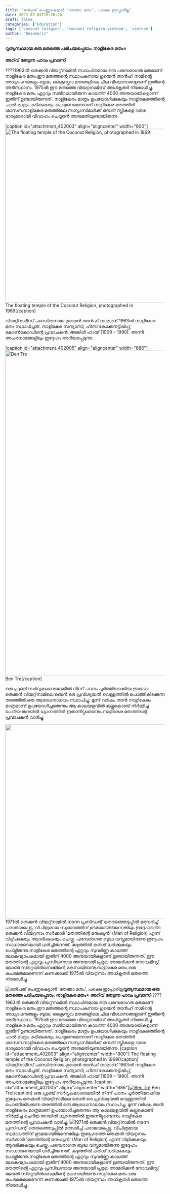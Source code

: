 ```yaml
---
title: "ഒൻപത് പെണ്ണുകെട്ടാൻ 'തേങ്ങാ മതം', പക്ഷെ ഇപ്പോഴില്ല"
date: 2023-07-04T10:26:26
draft: false
categories: ["Education"]
tags: ['coconut religion', 'coconut religion vietnam', 'vietnam']
author: "Beaumaris"
---
```


<strong>വൃത്യസ്ഥമായ ഒരു മതത്തെ പരിചയപ്പെടാം: നാളികേര മതം⭐</strong>

<strong>അറിവ് തേടുന്ന പാവം പ്രവാസി</strong>

????1963ൽ തെക്കൻ വിയറ്റ്‌നാമിൽ സ്ഥാപിതമായ ഒരു പരമ്പരാഗത മതമാണ് നാളികേര മതം.ഈ മതത്തന്റെ സ്ഥാപകനായ ഗുയെൻ താൻഹ് നാമിന്റെ അധ്യാപനങ്ങളും ബുദ്ധ, ക്രൈസ്തവ മതങ്ങളിലെ ചില വിശ്വാസങ്ങളാണ് ഇതിന്റെ അടിസ്ഥാനം. 1975ൽ ഈ മതത്തെ വിയറ്റനാമീസ് അധികൃതർ നിരോധിച്ചു. നാളികേര മതം ഏറ്റവും സജീവമായിരുന്ന കാലത്ത് 4000 അനുയായികളാണ് ഇതിന് ഉണ്ടായിരുന്നത്. നാളികേരം മാത്രം ഉപയോഗിക്കുകയും നാളികേരത്തിന്റെ പാൽ മാത്രം കുടിക്കുകയും ചെയ്യണമെന്നാണ് നാളികേര മതത്തിൻ ശാസന.നാളികേര മതത്തിലെ സന്യാസിമാർക്ക് ഒമ്പത് സ്ത്രീകളെ വരെ ഭാര്യമാരായി വിവാഹം ചെയ്യാൻ അനുമതിയുണ്ടായിരുന്നു.

[caption id="attachment_402003" align="aligncenter" width="800"]<a href="https://cdn.boolokam.com/articles/2023/07/eggeg.jpg"><img class="size-large wp-image-402003" src="https://cdn.boolokam.com/articles/2023/07/eggeg-1024x700.jpg" alt="The floating temple of the Coconut Religion, photographed in 1969" width="800" height="547" /></a> The floating temple of the Coconut Religion, photographed in 1969[/caption]

വിയറ്റ്‌നാമീസ് പണ്ഡിതനായ ഗുയെൻ താൻഹ് നാമാണ് 1963ൽ നാളികേര മതം സ്ഥാപിച്ചത്. നാളികേര സന്യാസി, ഹിസ് കോക്കനട്ട്ഷിപ്പ്, കോൺകോഡിന്റെ പ്രവാചകൻ, അങ്കിൾ ഹായ് (1909 – 1990). അന്നീ അപരനാമങ്ങളിലും ഇദ്ദേഹം അറിയപ്പെടുന്നു.

[caption id="attachment_402005" align="aligncenter" width="686"]<a href="https://cdn.boolokam.com/articles/2023/07/fwfffff-1.jpg"><img class="size-full wp-image-402005" src="https://cdn.boolokam.com/articles/2023/07/fwfffff-1.jpg" alt="Ben Tre" width="686" height="1024" /></a> Ben Tre[/caption]

ഒരു ഫ്രഞ്ച് സർവ്വകലാശാലയിൽ നിന്ന് പഠനം പൂർത്തിയാക്കിയ ഇദ്ദേഹം തെക്കൻ വിയറ്റ്‌നാമിലെ ബെൻ ട്രെ പ്രവിശ്യയൽ വെള്ളത്തിൽ പൊങ്ങികിടക്കുന്ന തരത്തിൽ ഒരു ആരാധനാലയം സ്ഥാപിച്ചു. മൂന്ന് വർഷം താൻ നാളികേരം മാത്രമാണ് ഉപയോഗിച്ചതെന്നും ആ കാലയളവിൽ കല്ലുകൊണ്ട് നിർമ്മിച്ച ചെറിയ തറയിൽ ധ്യാനത്തിൽ ഇരുന്നിട്ടുണ്ടെന്നും നാളികേര മതത്തിന്റെ പ്രവാചകൻ വാദിച്ചു.

<a href="https://cdn.boolokam.com/articles/2023/07/ffggg.jpg"><img class="size-full wp-image-402004 aligncenter" src="https://cdn.boolokam.com/articles/2023/07/ffggg.jpg" alt="" width="720" height="612" /></a>1971ൽ തെക്കൻ വിയറ്റ്‌നാമിൽ നടന്ന പ്രസിഡന്റ് തെരഞ്ഞെടുപ്പിൽ മത്സരിച്ച് പരാജയപ്പെട്ടു. വിചിത്രമായ സ്വഭാവത്തിന് ഉടമയായിരുന്നെങ്കിലും ഇദ്ദേഹത്തെ തെക്കൻ വിയറ്റനാം സർക്കാർ 'മതത്തിന്റെ മനുഷ്യൻ' (Man of Religion) എന്ന് വിളിക്കുകയും ആദരിക്കുകയും ചെയ്തു. പരമ്പരാഗത ബുദ്ധ വസ്ത്രമായിരുന്നു ഇദ്ദേഹം സാധാരണയായി ധരിച്ചിരുന്നത്. കഴുത്തിൽ കുരിശ് ധരിക്കുകയും ചെയ്തിരുന്നു.നാളികേര മതത്തിന്റെ ഏറ്റവും സുവർണ്ണ കാലത്ത് ലോകവ്യാപകമായി ഇതിന് 4000 അനുയായികളാണ് ഉണ്ടായിരുന്നത്. ഈ മതത്തിന്റെ ഏറ്റവും പ്രസിദ്ധനായ അനുയായി പ്രമുഖ അമേരിക്കൻ നോവലിസ്റ്റ് ജോൺ സ്‌റ്റെയിൻബെക്കിന്റെ മകനായിരുന്നു.നാളികേര മതം ഒരു കപടമതമാണെന്ന് കണക്കാക്കി 1975ൽ വിയറ്റ്‌നാം അധികൃതർ മതത്തെ നിരോധിച്ചു.


![ഒൻപത് പെണ്ണുകെട്ടാൻ 'തേങ്ങാ മതം', പക്ഷെ ഇപ്പോഴില്ല](https://cdn.boolokam.com/articles/2023/07/eggeg-1024x700.jpg)**വൃത്യസ്ഥമായ ഒരു മതത്തെ പരിചയപ്പെടാം: നാളികേര മതം⭐** **അറിവ് തേടുന്ന പാവം പ്രവാസി** ????1963ൽ തെക്കൻ വിയറ്റ്‌നാമിൽ സ്ഥാപിതമായ ഒരു പരമ്പരാഗത മതമാണ് നാളികേര മതം.ഈ മതത്തന്റെ സ്ഥാപകനായ ഗുയെൻ താൻഹ് നാമിന്റെ അധ്യാപനങ്ങളും ബുദ്ധ, ക്രൈസ്തവ മതങ്ങളിലെ ചില വിശ്വാസങ്ങളാണ് ഇതിന്റെ അടിസ്ഥാനം. 1975ൽ ഈ മതത്തെ വിയറ്റനാമീസ് അധികൃതർ നിരോധിച്ചു. നാളികേര മതം ഏറ്റവും സജീവമായിരുന്ന കാലത്ത് 4000 അനുയായികളാണ് ഇതിന് ഉണ്ടായിരുന്നത്. നാളികേരം മാത്രം ഉപയോഗിക്കുകയും നാളികേരത്തിന്റെ പാൽ മാത്രം കുടിക്കുകയും ചെയ്യണമെന്നാണ് നാളികേര മതത്തിൻ ശാസന.നാളികേര മതത്തിലെ സന്യാസിമാർക്ക് ഒമ്പത് സ്ത്രീകളെ വരെ ഭാര്യമാരായി വിവാഹം ചെയ്യാൻ അനുമതിയുണ്ടായിരുന്നു. [caption id="attachment_402003" align="aligncenter" width="800"][](https://cdn.boolokam.com/articles/2023/07/eggeg.jpg) The floating temple of the Coconut Religion, photographed in 1969[/caption] വിയറ്റ്‌നാമീസ് പണ്ഡിതനായ ഗുയെൻ താൻഹ് നാമാണ് 1963ൽ നാളികേര മതം സ്ഥാപിച്ചത്. നാളികേര സന്യാസി, ഹിസ് കോക്കനട്ട്ഷിപ്പ്, കോൺകോഡിന്റെ പ്രവാചകൻ, അങ്കിൾ ഹായ് (1909 – 1990). അന്നീ അപരനാമങ്ങളിലും ഇദ്ദേഹം അറിയപ്പെടുന്നു. [caption id="attachment_402005" align="aligncenter" width="686"][![Ben Tre](https://cdn.boolokam.com/articles/2023/07/fwfffff-1.jpg)](https://cdn.boolokam.com/articles/2023/07/fwfffff-1.jpg) Ben Tre[/caption] ഒരു ഫ്രഞ്ച് സർവ്വകലാശാലയിൽ നിന്ന് പഠനം പൂർത്തിയാക്കിയ ഇദ്ദേഹം തെക്കൻ വിയറ്റ്‌നാമിലെ ബെൻ ട്രെ പ്രവിശ്യയൽ വെള്ളത്തിൽ പൊങ്ങികിടക്കുന്ന തരത്തിൽ ഒരു ആരാധനാലയം സ്ഥാപിച്ചു. മൂന്ന് വർഷം താൻ നാളികേരം മാത്രമാണ് ഉപയോഗിച്ചതെന്നും ആ കാലയളവിൽ കല്ലുകൊണ്ട് നിർമ്മിച്ച ചെറിയ തറയിൽ ധ്യാനത്തിൽ ഇരുന്നിട്ടുണ്ടെന്നും നാളികേര മതത്തിന്റെ പ്രവാചകൻ വാദിച്ചു. [![](https://cdn.boolokam.com/articles/2023/07/ffggg.jpg)](https://cdn.boolokam.com/articles/2023/07/ffggg.jpg)1971ൽ തെക്കൻ വിയറ്റ്‌നാമിൽ നടന്ന പ്രസിഡന്റ് തെരഞ്ഞെടുപ്പിൽ മത്സരിച്ച് പരാജയപ്പെട്ടു. വിചിത്രമായ സ്വഭാവത്തിന് ഉടമയായിരുന്നെങ്കിലും ഇദ്ദേഹത്തെ തെക്കൻ വിയറ്റനാം സർക്കാർ 'മതത്തിന്റെ മനുഷ്യൻ' (Man of Religion) എന്ന് വിളിക്കുകയും ആദരിക്കുകയും ചെയ്തു. പരമ്പരാഗത ബുദ്ധ വസ്ത്രമായിരുന്നു ഇദ്ദേഹം സാധാരണയായി ധരിച്ചിരുന്നത്. കഴുത്തിൽ കുരിശ് ധരിക്കുകയും ചെയ്തിരുന്നു.നാളികേര മതത്തിന്റെ ഏറ്റവും സുവർണ്ണ കാലത്ത് ലോകവ്യാപകമായി ഇതിന് 4000 അനുയായികളാണ് ഉണ്ടായിരുന്നത്. ഈ മതത്തിന്റെ ഏറ്റവും പ്രസിദ്ധനായ അനുയായി പ്രമുഖ അമേരിക്കൻ നോവലിസ്റ്റ് ജോൺ സ്‌റ്റെയിൻബെക്കിന്റെ മകനായിരുന്നു.നാളികേര മതം ഒരു കപടമതമാണെന്ന് കണക്കാക്കി 1975ൽ വിയറ്റ്‌നാം അധികൃതർ മതത്തെ നിരോധിച്ചു.
